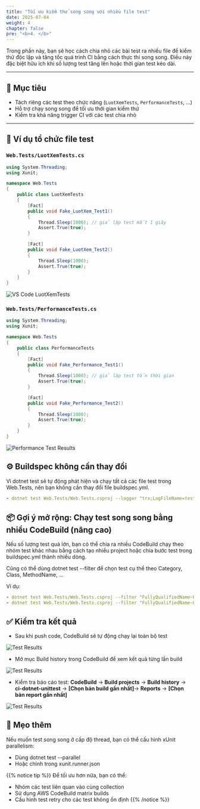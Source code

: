 ```yaml
---
title: "Tối ưu kiểm thử song song với nhiều file test"
date: 2025-07-04
weight: 4
chapter: false
pre: "<b>4. </b>"
---
```


Trong phần này, bạn sẽ học cách chia nhỏ các bài test ra nhiều file để kiểm thử độc lập và tăng tốc quá trình CI bằng cách thực thi song song. Điều này đặc biệt hữu ích khi số lượng test tăng lên hoặc thời gian test kéo dài.

---

## 🎯 Mục tiêu

- Tách riêng các test theo chức năng (`LuotXemTests`, `PerformanceTests`, …)
- Hỗ trợ chạy song song để tối ưu thời gian kiểm thử
- Kiểm tra khả năng trigger CI với các test chia nhỏ

---

## 🧪 Ví dụ tổ chức file test

### `Web.Tests/LuotXemTests.cs`

```csharp
using System.Threading;
using Xunit;

namespace Web.Tests
{
    public class LuotXemTests
    {
        [Fact]
        public void Fake_LuotXem_Test1()
        {
            Thread.Sleep(1000); // giả lập test mất 1 giây
            Assert.True(true);
        }

        [Fact]
        public void Fake_LuotXem_Test2()
        {
            Thread.Sleep(1000);
            Assert.True(true);
        }
    }
}
```

![VS Code LuotXemTests](/images/4-parallel-execution/luotxem-tests-vscode.png)
<!-- Cần thêm ảnh: Screenshot VS Code showing LuotXemTests.cs với syntax highlighting -->

### `Web.Tests/PerformanceTests.cs`

```csharp
using System.Threading;
using Xunit;

namespace Web.Tests
{
    public class PerformanceTests
    {
        [Fact]
        public void Fake_Performance_Test1()
        {
            Thread.Sleep(1000); // giả lập test tốn thời gian
            Assert.True(true);
        }

        [Fact]
        public void Fake_Performance_Test2()
        {
            Thread.Sleep(1000);
            Assert.True(true);
        }
    }
}
```

![Performance Test Results](/images/4-parallel-execution/performance-test-results.png)
<!-- Cần thêm ảnh: Screenshot kết quả test hiệu năng -->

## ⚙️ Buildspec không cần thay đổi

Vì dotnet test sẽ tự động phát hiện và chạy tất cả các file test trong Web.Tests, nên bạn không cần thay đổi file buildspec.yml.

```yaml
- dotnet test Web.Tests/Web.Tests.csproj --logger "trx;LogFileName=test_results.trx"
```

<!-- Cần thêm ảnh: Screenshot cấu hình CodeBuild -->

## 📦 Gợi ý mở rộng: Chạy test song song bằng nhiều CodeBuild (nâng cao)

Nếu số lượng test quá lớn, bạn có thể chia ra nhiều CodeBuild chạy theo nhóm test khác nhau bằng cách tạo nhiều project hoặc chia bước test trong buildspec.yml thành nhiều dòng.

Cũng có thể dùng dotnet test --filter để chọn test cụ thể theo Category, Class, MethodName, …

Ví dụ:

```yaml
- dotnet test Web.Tests/Web.Tests.csproj --filter "FullyQualifiedName~PerformanceTests"
- dotnet test Web.Tests/Web.Tests.csproj --filter "FullyQualifiedName~LuotXemTests"
```

## ✅ Kiểm tra kết quả

- Sau khi push code, CodeBuild sẽ tự động chạy lại toàn bộ test

![Test Results](/images/4-parallel-execution/test-results.png)

- Mở mục Build history trong CodeBuild để xem kết quả từng lần build

![Test Results](/images/4-parallel-execution/test-results2.png)

- Kiểm tra báo cáo test:
**CodeBuild** → **Build projects** → **Build history** → **ci-dotnet-unittest** → **[Chọn bản build gần nhất]**→ **Reports** → **[Chọn bản report gần nhất]**

![Test Results](/images/4-parallel-execution/test-results3.png)

## 🧠 Mẹo thêm

Nếu muốn test song song ở cấp độ thread, bạn có thể cấu hình xUnit parallelism:
- Dùng dotnet test --parallel 
- Hoặc chỉnh trong xunit.runner.json

{{% notice tip %}}
Để tối ưu hơn nữa, bạn có thể:
- Nhóm các test liên quan vào cùng collection
- Sử dụng AWS CodeBuild matrix builds
- Cấu hình test retry cho các test không ổn định
{{% /notice %}}
